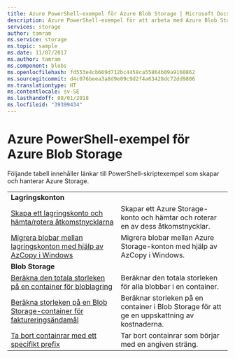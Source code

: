 ```yaml
---
title: Azure PowerShell-exempel för Azure Blob Storage | Microsoft Docs
description: Azure PowerShell-exempel för att arbeta med Azure Blob Storage
services: storage
author: tamram
ms.service: storage
ms.topic: sample
ms.date: 11/07/2017
ms.author: tamram
ms.component: blobs
ms.openlocfilehash: fd553e4cb669d712bc4458ca55864b09a9160862
ms.sourcegitcommit: d4c076beea3a8d9e09c9d2f4a63428dc72dd9806
ms.translationtype: HT
ms.contentlocale: sv-SE
ms.lasthandoff: 08/01/2018
ms.locfileid: "39399434"
---
```

# <a name="azure-powershell-samples-for-azure-blob-storage"></a>Azure PowerShell-exempel för Azure Blob Storage

Följande tabell innehåller länkar till PowerShell-skriptexempel som skapar och hanterar Azure Storage.

| | |
|---|---|
|**Lagringskonton**||
| [Skapa ett lagringskonto och hämta/rotera åtkomstnycklarna](../scripts/storage-common-rotate-account-keys-powershell.md?toc=%2fpowershell%2fmodule%2ftoc.json)| Skapar ett Azure Storage-konto och hämtar och roterar en av dess åtkomstnycklar. |
| [Migrera blobar mellan lagringskonton med hjälp av AzCopy i Windows](../scripts/storage-common-transfer-between-storage-accounts.md?toc=%2fpowershell%2fmodule%2ftoc.json)| Migrera blobar mellan Azure Storage-konton med hjälp av AzCopy i Windows. |
|**Blob Storage**||
| [Beräkna den totala storleken på en container för bloblagring](../scripts/storage-blobs-container-calculate-size-powershell.md?toc=%2fpowershell%2fmodule%2ftoc.json) | Beräknar den totala storleken för alla blobbar i en container. |
| [Beräkna storleken på en Blob Storage-container för faktureringsändamål](../scripts/storage-blobs-container-calculate-billing-size-powershell.md?toc=%2fpowershell%2fmodule%2ftoc.json) | Beräknar storleken på en container i Blob Storage för att ge en uppskattning av kostnaderna. |
| [Ta bort containrar med ett specifikt prefix](../scripts/storage-blobs-container-delete-by-prefix-powershell.md?toc=%2fpowershell%2fmodule%2ftoc.json) | Tar bort containrar som börjar med en angiven sträng. |
